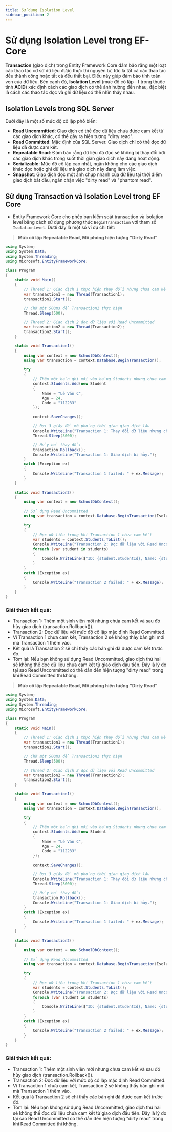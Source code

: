 ```yaml
---
title: Sử dụng Isolation Level 
sidebar_position: 2
---
```

# Sử dụng Isolation Level trong EF-Core

**Transaction** (giao dịch) trong Entity Framework Core đảm bảo rằng một loạt các thao tác cơ sở dữ liệu được thực thi nguyên tử, tức là tất cả các thao tác đều thành công hoặc tất cả đều thất bại. Điều này giúp đảm bảo tính toàn vẹn của dữ liệu. Bên cạnh đó, **Isolation Level** (mức độ cô lập - **I** trong thuộc tính **ACID**) xác định cách các giao dịch có thể ảnh hưởng đến nhau, đặc biệt là cách các thao tác đọc và ghi dữ liệu có thể nhìn thấy nhau.

## Isolation Levels trong SQL Server

Dưới đây là một số mức độ cô lập phổ biến:

- **Read Uncommitted**: Giao dịch có thể đọc dữ liệu chưa được cam kết từ các giao dịch khác, có thể gây ra hiện tượng "dirty read".
- **Read Committed**: Mặc định của SQL Server. Giao dịch chỉ có thể đọc dữ liệu đã được cam kết.
- **Repeatable Read**: Đảm bảo rằng dữ liệu đã đọc sẽ không bị thay đổi bởi các giao dịch khác trong suốt thời gian giao dịch này đang hoạt động.
- **Serializable**: Mức độ cô lập cao nhất, ngăn không cho các giao dịch khác đọc hoặc ghi dữ liệu mà giao dịch này đang làm việc.
- **Snapshot**: Giao dịch đọc một ảnh chụp nhanh của dữ liệu tại thời điểm giao dịch bắt đầu, ngăn chặn việc "dirty read" và "phantom read".

## Sử dụng Transaction và Isolation Level trong EF Core

- Entity Framework Core cho phép bạn kiểm soát transaction và isolation level bằng cách sử dụng phương thức `BeginTransaction` với tham số `IsolationLevel`. Dưới đây là một số ví dụ chi tiết:
> **Mức cô lập Repeatable Read, Mô phỏng hiện tượng "Dirty Read"**
```csharp title="C#"
using System;
using System.Data;
using System.Threading;
using Microsoft.EntityFrameworkCore;

class Program
{
    static void Main()
    {
        // Thread 1: Giao dịch 1 thực hiện thay đổi nhưng chưa cam kết
        var transaction1 = new Thread(Transaction1);
        transaction1.Start();

        // Chờ một 500ms để Transaction1 thực hiện
        Thread.Sleep(500);

        // Thread 2: Giao dịch 2 đọc dữ liệu với Read Uncommitted
        var transaction2 = new Thread(Transaction2);
        transaction2.Start();
    }

    static void Transaction1()
    {
        using var context = new SchoolDbContext();
        using var transaction = context.Database.BeginTransaction();

        try
        {
            // Thêm một bản ghi mới vào bảng Students nhưng chưa cam kết
            context.Students.Add(new Student
            {
                Name = "Lê Văn C",
                Age = 24,
                Code = "112233"
            });

            context.SaveChanges();

            // Đợi 3 giây để mô phỏng thời gian giao dịch lâu
            Console.WriteLine("Transaction 1: Thay đổi dữ liệu nhưng chưa cam kết...");
            Thread.Sleep(3000);

            // Hủy bỏ thay đổi
            transaction.Rollback();
            Console.WriteLine("Transaction 1: Giao dịch bị hủy.");
        }
        catch (Exception ex)
        {
            Console.WriteLine("Transaction 1 failed: " + ex.Message);
        }
    }

    static void Transaction2()
    {
        using var context = new SchoolDbContext();

        // Sử dụng Read Uncommitted
        using var transaction = context.Database.BeginTransaction(IsolationLevel.ReadUncommitted);

        try
        {
            // Đọc dữ liệu trong khi Transaction 1 chưa cam kết
            var students = context.Students.ToList();
            Console.WriteLine("Transaction 2: Đọc dữ liệu với Read Uncommitted.");
            foreach (var student in students)
            {
                Console.WriteLine($"ID: {student.StudentId}, Name: {student.Name}, Age: {student.Age}, Code: {student.Code}");
            }
        }
        catch (Exception ex)
        {
            Console.WriteLine("Transaction 2 failed: " + ex.Message);
        }
    }
}
```
### Giải thích kết quả:
- Transaction 1: Thêm một sinh viên mới nhưng chưa cam kết và sau đó hủy giao dịch (transaction.Rollback()).
- Transaction 2: Đọc dữ liệu với mức độ cô lập mặc định Read Committed.
- Vì Transaction 1 chưa cam kết, Transaction 2 sẽ không thấy bản ghi mới mà Transaction 1 thêm vào.
- Kết quả là Transaction 2 sẽ chỉ thấy các bản ghi đã được cam kết trước đó.
- Tóm lại:
Nếu bạn không sử dụng Read Uncommitted, giao dịch thứ hai sẽ không thể đọc dữ liệu chưa cam kết từ giao dịch đầu tiên.
Đây là lý do tại sao Read Uncommitted có thể dẫn đến hiện tượng "dirty read" trong khi Read Committed thì không.

> **Mức cô lập Repeatable Read, Mô phỏng hiện tượng "Dirty Read"**
```csharp title="C#"
using System;
using System.Data;
using System.Threading;
using Microsoft.EntityFrameworkCore;

class Program
{
    static void Main()
    {
        // Thread 1: Giao dịch 1 thực hiện thay đổi nhưng chưa cam kết
        var transaction1 = new Thread(Transaction1);
        transaction1.Start();

        // Chờ một 500ms để Transaction1 thực hiện
        Thread.Sleep(500);

        // Thread 2: Giao dịch 2 đọc dữ liệu với Read Uncommitted
        var transaction2 = new Thread(Transaction2);
        transaction2.Start();
    }

    static void Transaction1()
    {
        using var context = new SchoolDbContext();
        using var transaction = context.Database.BeginTransaction();

        try
        {
            // Thêm một bản ghi mới vào bảng Students nhưng chưa cam kết
            context.Students.Add(new Student
            {
                Name = "Lê Văn C",
                Age = 24,
                Code = "112233"
            });

            context.SaveChanges();

            // Đợi 3 giây để mô phỏng thời gian giao dịch lâu
            Console.WriteLine("Transaction 1: Thay đổi dữ liệu nhưng chưa cam kết...");
            Thread.Sleep(3000);

            // Hủy bỏ thay đổi
            transaction.Rollback();
            Console.WriteLine("Transaction 1: Giao dịch bị hủy.");
        }
        catch (Exception ex)
        {
            Console.WriteLine("Transaction 1 failed: " + ex.Message);
        }
    }

    static void Transaction2()
    {
        using var context = new SchoolDbContext();

        // Sử dụng Read Uncommitted
        using var transaction = context.Database.BeginTransaction(IsolationLevel.ReadUncommitted);

        try
        {
            // Đọc dữ liệu trong khi Transaction 1 chưa cam kết
            var students = context.Students.ToList();
            Console.WriteLine("Transaction 2: Đọc dữ liệu với Read Uncommitted.");
            foreach (var student in students)
            {
                Console.WriteLine($"ID: {student.StudentId}, Name: {student.Name}, Age: {student.Age}, Code: {student.Code}");
            }
        }
        catch (Exception ex)
        {
            Console.WriteLine("Transaction 2 failed: " + ex.Message);
        }
    }
}
```
### Giải thích kết quả:
- Transaction 1: Thêm một sinh viên mới nhưng chưa cam kết và sau đó hủy giao dịch (transaction.Rollback()).
- Transaction 2: Đọc dữ liệu với mức độ cô lập mặc định Read Committed.
- Vì Transaction 1 chưa cam kết, Transaction 2 sẽ không thấy bản ghi mới mà Transaction 1 thêm vào.
- Kết quả là Transaction 2 sẽ chỉ thấy các bản ghi đã được cam kết trước đó.
- Tóm lại:
Nếu bạn không sử dụng Read Uncommitted, giao dịch thứ hai sẽ không thể đọc dữ liệu chưa cam kết từ giao dịch đầu tiên.
Đây là lý do tại sao Read Uncommitted có thể dẫn đến hiện tượng "dirty read" trong khi Read Committed thì không.